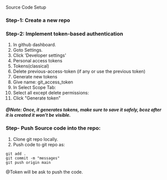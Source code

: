 Source Code Setup

### Step-1: Create a new repo

### Step-2: Implement token-based authentication
1. In github dashboard.
2. Goto Settings.
3. Click 'Developer settings'
4. Personal access tokens
5. Tokens(classical)
6. Delete previous-access-token (if any or use the previous token)
7. Generate new tokens
8. Give name: git_access_token
9. In Select Scope Tab:
10. Select all except delete permissions:
11. Click "Generate token" 
##### @Note: Once, it generates tokens, make sure to save it safely, bcoz after it is created it won't be visible.

### Step- Push Source code into the repo:
1. Clone git repo locally.
2. Push code to git repo as:
```
git add .
git commit -m "messages"
git push origin main
```
@Token will be ask to push the code.

